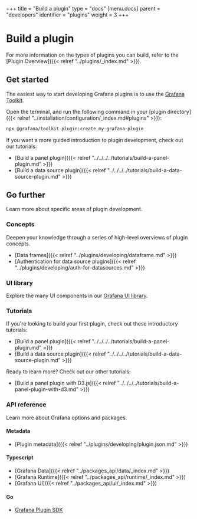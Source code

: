 +++
title = "Build a plugin"
type = "docs"
[menu.docs]
parent = "developers"
identifier = "plugins"
weight = 3
+++

# Build a plugin

For more information on the types of plugins you can build, refer to the [Plugin Overview]({{< relref "../plugins/_index.md" >}}).

## Get started

The easiest way to start developing Grafana plugins is to use the [Grafana Toolkit](https://www.npmjs.com/package/@grafana/toolkit).

Open the terminal, and run the following command in your [plugin directory]({{< relref "../installation/configuration/_index.md#plugins" >}}):

```bash
npx @grafana/toolkit plugin:create my-grafana-plugin
```

If you want a more guided introduction to plugin development, check out our tutorials:

- [Build a panel plugin]({{< relref "../../../../tutorials/build-a-panel-plugin.md" >}})
- [Build a data source plugin]({{< relref "../../../../tutorials/build-a-data-source-plugin.md" >}})

## Go further

Learn more about specific areas of plugin development.

### Concepts

Deepen your knowledge through a series of high-level overviews of plugin concepts.

- [Data frames]({{< relref "../plugins/developing/dataframe.md" >}})
- [Authentication for data source plugins]({{< relref "../plugins/developing/auth-for-datasources.md" >}})

### UI library

Explore the many UI components in our [Grafana UI library](https://developers.grafana.com/ui).

### Tutorials

If you're looking to build your first plugin, check out these introductory tutorials:

- [Build a panel plugin]({{< relref "../../../../tutorials/build-a-panel-plugin.md" >}})
- [Build a data source plugin]({{< relref "../../../../tutorials/build-a-data-source-plugin.md" >}})

Ready to learn more? Check out our other tutorials:

- [Build a panel plugin with D3.js]({{< relref "../../../../tutorials/build-a-panel-plugin-with-d3.md" >}})

### API reference

Learn more about Grafana options and packages.

#### Metadata

- [Plugin metadata]({{< relref "../plugins/developing/plugin.json.md" >}})

#### Typescript

- [Grafana Data]({{< relref "../packages_api/data/_index.md" >}})
- [Grafana Runtime]({{< relref "../packages_api/runtime/_index.md" >}})
- [Grafana UI]({{< relref "../packages_api/ui/_index.md" >}})

#### Go

- [Grafana Plugin SDK](https://pkg.go.dev/mod/github.com/grafana/grafana-plugin-sdk-go?tab=overview)
